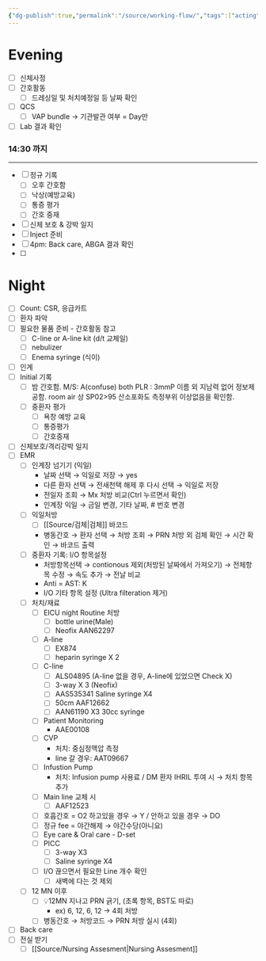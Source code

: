 ```yaml
---
{"dg-publish":true,"permalink":"/source/working-flow/","tags":["acting","source"],"created":"2025-08-12T17:38:36.110+09:00","updated":"2025-09-09T19:44:01.667+09:00"}
---
```


# Evening 
- [ ] 신체사정
- [ ] 간호활동
	- [ ] 드레싱일 및 처치예정일 등 날짜 확인
- [ ] QCS
	- [ ] VAP bundle → 기관발관 여부 = Day만
- [ ] Lab 결과 확인
### 14:30 까지 
--- 
- [ ] 정규 기록
	- [ ] 오후 간호함
	- [ ] 낙상(예방교육)
	- [ ] 통증 평가
	- [ ] 간호 중재
- [ ] 신체 보호 & 강박 일지 
- [ ] Inject 준비
- [ ] 4pm: Back care, ABGA 결과 확인
- [ ] 
# Night
- [ ] Count: CSR, 응급카트
- [ ] 환자 파악
- [ ] 필요한 물품 준비 - 간호활동 참고 
	- [ ] C-line or A-line kit (d/t 교체일) 
	- [ ] nebulizer
	- [ ] Enema syringe (식이)
- [ ] 인계
- [ ] Initial 기록 
	- [ ] 밤 간호함. 
	      M/S: A(confuse)
	      both PLR : 3mmP 
	      이름 외 지남력 없어 정보제공함. 
	      room air 상 SP02>95
	      산소포화도 측정부위 이상없음을 확인함. 
	- [ ] 중환자 평가 
		- [ ] 욕창 예방 교육
		- [ ] 통증평가
		- [ ] 간호중재
- [ ] 신체보호/격리강박 일지
- [ ] EMR
	- [ ] 인계장 넘기기 (익일)
		- 날짜 선택 → 익일로 저장 → yes
		- 다른 환자 선택 → 전새천택 해제 후 다시 선택 → 익일로 저장
		- 전일자 조회 → Mx 처방 비교(Ctrl 누르면서 확인) 
		- 인계장 익일 → 금일 변경, 기타 날짜, # 번호 변경
	- [ ] 익일처방 
		- [ ] [[Source/검체\|검체]] 바코드 
		- 병동간호 → 환자 선택 → 처방 조회 → PRN 처방 외 검체 확인 → 시간 확인 → 바코드 출력 
	- [ ] 중환자 기록: I/O 항목설정
		-  처방항목선택 → contionous 제외(처방된 날짜에서 가져오기) → 전체항목 수정 → 속도 추가 → 전날 비교
		- Anti = AST: K
		- I/O 기타 항목 설정 (Ultra filteration 제거)
	- [ ] 처치/재료 
		- [ ] EICU night Routine 처방 
			- [ ] bottle urine(Male)
			- [ ] Neofix AAN62297
		- [ ] A-line
			- [ ] EX874
			- [ ] heparin syringe X 2
		- [ ] C-line
			- [ ] ALS04895 (A-line 없을 경우, A-line에 있었으면 Check X)
			- [ ] 3-way X 3 (Neofix)
			- [ ] AAS535341 Saline syringe X4
			- [ ] 50cm AAF12662
			- [ ] AAN61190 X3 30cc syringe 
		- [ ] Patient Monitoring 
			- AAE00108
		- [ ] CVP 
			- 처치: 중심정맥압 측정
			- line 갈 경우: AAT09667
		- [ ] Infustion Pump
			- 처치: Infusion pump 사용료 / DM 환자 IHRIL 투여 시 → 처치 항목 추가 
		- [ ] Main line 교체 시 
			- [ ] AAF12523
		- [ ] 호흡간호 = O2 하고있을 경우 → Y / 안하고 있을 경우 → DO 
		- [ ] 정규 fee = 야간해제 → 야간수당(아니요)
		- [ ] Eye care & Oral care - D-set
		- [ ] PICC
			- [ ] 3-way X3
			- [ ] Saline syringe  X4
		- [ ] I/O 끊으면서 필요한 Line 개수 확인
			- [ ] 새벽에 다는 것 제외
	- [ ] 12 MN 이후
		- [ ] 💡12MN 지나고 PRN 긁기, (초록 항목, BST도 따로)
			- ex) 6, 12, 6, 12 → 4회 처방
		- [ ] 병동간호 → 처방코드 → PRN 처방 실시 (4회)
- [ ] Back care
- [ ] 전실 받기
	- [ ] [[Source/Nursing Assesment\|Nursing Assesment]]